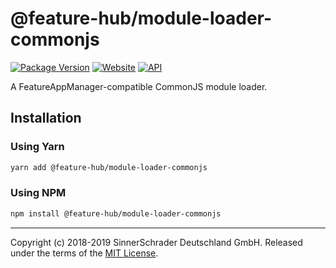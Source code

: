 # @feature-hub/module-loader-commonjs

[![Package Version][package-badge]][package-npm]
[![Website][website-badge]][website] [![API][api-badge]][api]

A FeatureAppManager-compatible CommonJS module loader.

## Installation

### Using Yarn

```sh
yarn add @feature-hub/module-loader-commonjs
```

### Using NPM

```sh
npm install @feature-hub/module-loader-commonjs
```

---

Copyright (c) 2018-2019 SinnerSchrader Deutschland GmbH. Released under the
terms of the [MIT License][license].

[api]: https://feature-hub.io/@feature-hub/module-loader-commonjs/
[api-badge]:
  https://img.shields.io/badge/API-%40feature--hub%2Fmodule--loader--commonjs-%23ea3458.svg
[license]: https://github.com/sinnerschrader/feature-hub/blob/master/LICENSE
[package-badge]:
  https://img.shields.io/npm/v/@feature-hub/module-loader-commonjs.svg
[package-npm]: https://www.npmjs.com/package/@feature-hub/module-loader-commonjs
[website]: https://feature-hub.io/
[website-badge]:
  https://img.shields.io/badge/Website-feature--hub.io-%23500dc5.svg
